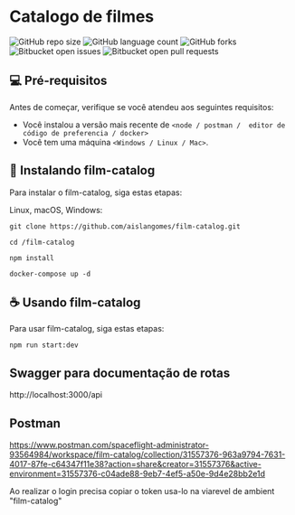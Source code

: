

# Catalogo de filmes

![GitHub repo size](https://img.shields.io/github/repo-size/aislangomes/film-catalog?style=for-the-badge)
![GitHub language count](https://img.shields.io/github/languages/count/aislangomes/film-catalog?style=for-the-badge)
![GitHub forks](https://img.shields.io/github/forks/aislangomes/film-catalog?style=for-the-badge)
![Bitbucket open issues](https://img.shields.io/bitbucket/issues/aislangomes/film-catalog?style=for-the-badge)
![Bitbucket open pull requests](https://img.shields.io/bitbucket/pr-raw/aislangomes/film-catalog?style=for-the-badge)

## 💻 Pré-requisitos

Antes de começar, verifique se você atendeu aos seguintes requisitos:

- Você instalou a versão mais recente de `<node / postman /  editor de código de preferencia / docker>`
- Você tem uma máquina `<Windows / Linux / Mac>`.

## 🚀 Instalando film-catalog

Para instalar o film-catalog, siga estas etapas:

Linux, macOS, Windows:

```
git clone https://github.com/aislangomes/film-catalog.git

cd /film-catalog

npm install

docker-compose up -d

```

## ☕ Usando film-catalog

Para usar film-catalog, siga estas etapas:

```
npm run start:dev

```

## Swagger para documentação de rotas

http://localhost:3000/api

## Postman

https://www.postman.com/spaceflight-administrator-93564984/workspace/film-catalog/collection/31557376-963a9794-7631-4017-87fe-c64347f11e38?action=share&creator=31557376&active-environment=31557376-c04ade88-9eb7-4ef5-a50e-9d4e28bb2e1d

Ao realizar o login precisa copiar o token usa-lo na viarevel de ambient "film-catalog"
